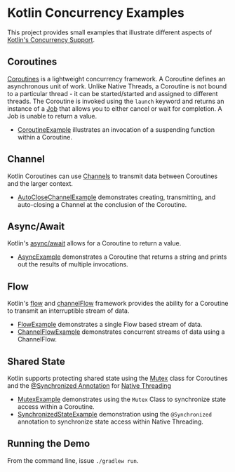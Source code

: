 # Kotlin Concurrency Examples
This project provides small examples that illustrate different aspects of 
[Kotlin's Concurrency Support](https://kotlinlang.org/docs/coroutines-guide.html).

## Coroutines
[Coroutines](https://kotlinlang.org/docs/coroutines-basics.html#your-first-coroutine) is a lightweight
concurrency framework.  A Coroutine defines an asynchronous unit of work.  Unlike 
Native Threads, a Coroutine is not bound to a particular thread - it can be started/started and assigned 
to different threads.  The Coroutine is invoked using the `launch` keyword and returns an instance of a 
[Job](https://kotlinlang.org/api/kotlinx.coroutines/kotlinx-coroutines-core/kotlinx.coroutines/-job/) that allows 
you to either cancel or wait for completion.  A Job is unable to return a value.

* [CoroutineExample](src/main/kotlin/developerx/examples/CoroutineExample.kt)
illustrates an invocation of a suspending function within a Coroutine.

## Channel
Kotlin Coroutines can use [Channels](https://kotlinlang.org/docs/channels.html#channel-basics) to
transmit data between Coroutines and the larger context.  

* [AutoCloseChannelExample](src/main/kotlin/developerx/examples/AutoCloseChannelExample.kt) demonstrates
creating, transmitting, and auto-closing a Channel at the conclusion of the Coroutine. 

## Async/Await 
Kotlin's [async/await](https://kotlinlang.org/docs/composing-suspending-functions.html#concurrent-using-async) allows for 
a Coroutine to return a value.

* [AsyncExample](src/main/kotlin/developerx/examples/AsyncExample.kt) demonstrates
a Coroutine that returns a string and prints out the results of multiple invocations.

## Flow
Kotlin's [flow](https://kotlinlang.org/docs/flow.html#flows) and 
[channelFlow](https://kotlinlang.org/api/kotlinx.coroutines/kotlinx-coroutines-core/kotlinx.coroutines.flow/channel-flow.html) framework provides the ability for a Coroutine to transmit
an interruptible stream of data.

* [FlowExample](src/main/kotlin/developerx/examples/FlowExample.kt) demonstrates a single Flow based stream of data.
* [ChannelFlowExample](src/main/kotlin/developerx/examples/ChannelFlowExample.kt) demonstrates
concurrent streams of data using a ChannelFlow.

## Shared State
Kotlin supports protecting shared state using the 
[Mutex](https://kotlinlang.org/docs/shared-mutable-state-and-concurrency.html#mutual-exclusion) class
for Coroutines and the [@Synchronized Annotation](https://kotlinlang.org/api/latest/jvm/stdlib/kotlin.jvm/-synchronized/)
for [Native Threading](https://kotlinlang.org/api/latest/jvm/stdlib/kotlin.concurrent/thread.html)

* [MutexExample](src/main/kotlin/developerx/examples/MutexExample.kt) demonstrates using the `Mutex`
Class to synchronize state access within a Coroutine.
* [SynchronizedStateExample](src/main/kotlin/developerx/examples/SynchronizedStateExample.kt) demonstration
using the `@Synchronized` annotation to synchronize state access within Native Threading.

## Running the Demo
From the command line, issue `./gradlew run`.
